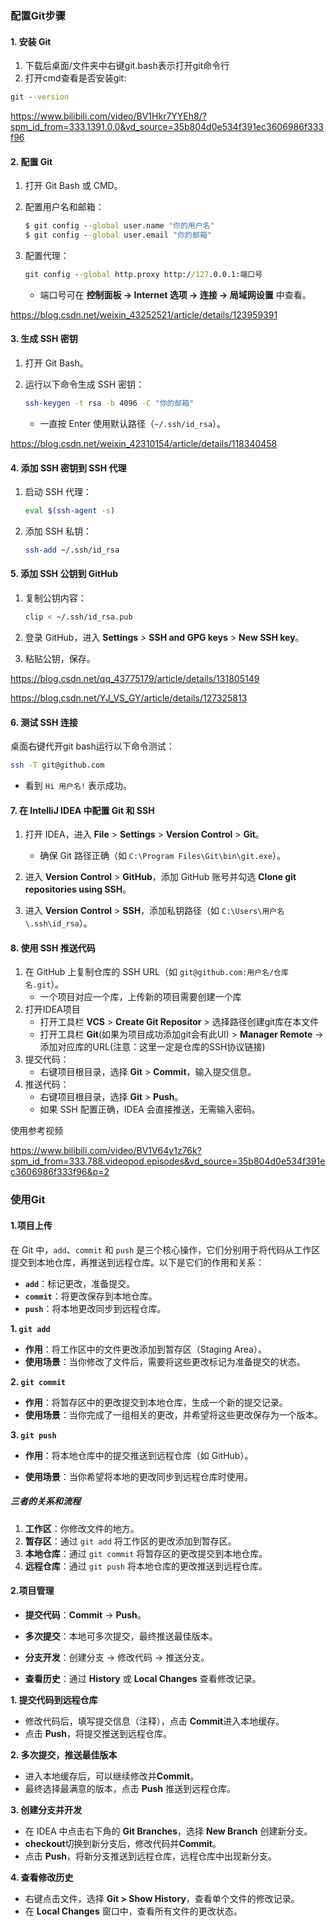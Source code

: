 ### 配置Git步骤



#### 1. **安装 Git**

1. 下载后桌面/文件夹中右键git.bash表示打开git命令行
2. 打开cmd查看是否安装git:

```cmd
git --version
```

https://www.bilibili.com/video/BV1Hkr7YYEh8/?spm_id_from=333.1391.0.0&vd_source=35b804d0e534f391ec3606986f333f96

#### 2. **配置 Git**

1. 打开 Git Bash 或 CMD。

2. 配置用户名和邮箱：

   ```cmd
   $ git config --global user.name "你的用户名"
   $ git config --global user.email "你的邮箱"
   ```

3. 配置代理：

   ```cmd
   git config --global http.proxy http://127.0.0.1:端口号
   ```

   - 端口号可在 **控制面板 -> Internet 选项 -> 连接 -> 局域网设置** 中查看。

https://blog.csdn.net/weixin_43252521/article/details/123959391

#### 3. **生成 SSH 密钥**

1. 打开 Git Bash。

2. 运行以下命令生成 SSH 密钥：

   ```bash
   ssh-keygen -t rsa -b 4096 -C "你的邮箱"
   ```

   - 一直按 Enter 使用默认路径（`~/.ssh/id_rsa`）。

https://blog.csdn.net/weixin_42310154/article/details/118340458

#### 4. **添加 SSH 密钥到 SSH 代理**

1. 启动 SSH 代理：

   ```bash
   eval $(ssh-agent -s)
   ```

2. 添加 SSH 私钥：

   ```bash
   ssh-add ~/.ssh/id_rsa
   ```

#### 5. **添加 SSH 公钥到 GitHub**

1. 复制公钥内容：

   ```bash
   clip < ~/.ssh/id_rsa.pub
   ```

2. 登录 GitHub，进入 **Settings** > **SSH and GPG keys** > **New SSH key**。

3. 粘贴公钥，保存。

https://blog.csdn.net/qq_43775179/article/details/131805149

https://blog.csdn.net/YJ_VS_GY/article/details/127325813

#### 6. **测试 SSH 连接**

桌面右键代开git bash运行以下命令测试：

```bash
ssh -T git@github.com
```

- 看到 `Hi 用户名!` 表示成功。

  

#### 7. **在 IntelliJ IDEA 中配置 Git 和 SSH**

1. 打开 IDEA，进入 **File** > **Settings** > **Version Control** > **Git**。

   - 确保 Git 路径正确（如 `C:\Program Files\Git\bin\git.exe`）。

2. 进入 **Version Control** > **GitHub**，添加 GitHub 账号并勾选 **Clone git repositories using SSH**。

3. 进入 **Version Control** > **SSH**，添加私钥路径（如 `C:\Users\用户名\.ssh\id_rsa`）。

   

#### 8. **使用 SSH 推送代码**

1. 在 GitHub 上复制仓库的 SSH URL（如 `git@github.com:用户名/仓库名.git`）。
   - 一个项目对应一个库，上传新的项目需要创建一个库
2. 打开IDEA项目
   - 打开工具栏  **VCS** > **Create Git Repositor** > 选择路径创建git库在本文件
   - 打开工具栏 **Git**(如果为项目成功添加git会有此UI) > **Manager Remote** ->添加对应库的URL(注意：这里一定是仓库的SSH协议链接)
3. 提交代码：
   - 右键项目根目录，选择 **Git** > **Commit**，输入提交信息。
4. 推送代码：
   - 右键项目根目录，选择 **Git** > **Push**。
   - 如果 SSH 配置正确，IDEA 会直接推送，无需输入密码。



使用参考视频

https://www.bilibili.com/video/BV1V64y1z76k?spm_id_from=333.788.videopod.episodes&vd_source=35b804d0e534f391ec3606986f333f96&p=2



### 使用Git

#### 1.项目上传

在 Git 中，`add`、`commit` 和 `push` 是三个核心操作，它们分别用于将代码从工作区提交到本地仓库，再推送到远程仓库。以下是它们的作用和关系：

- **`add`**：标记更改，准备提交。
- **`commit`**：将更改保存到本地仓库。
- **`push`**：将本地更改同步到远程仓库。



**1. `git add`**

- **作用**：将工作区中的文件更改添加到暂存区（Staging Area）。
- **使用场景**：当你修改了文件后，需要将这些更改标记为准备提交的状态。

**2. `git commit`**

- **作用**：将暂存区中的更改提交到本地仓库，生成一个新的提交记录。
- **使用场景**：当你完成了一组相关的更改，并希望将这些更改保存为一个版本。

**3. `git push`**

- **作用**：将本地仓库中的提交推送到远程仓库（如 GitHub）。

- **使用场景**：当你希望将本地的更改同步到远程仓库时使用。

  

##### 三者的关系和流程

1. **工作区**：你修改文件的地方。
2. **暂存区**：通过 `git add` 将工作区的更改添加到暂存区。
3. **本地仓库**：通过 `git commit` 将暂存区的更改提交到本地仓库。
4. **远程仓库**：通过 `git push` 将本地仓库的更改推送到远程仓库。



#### 2.项目管理



- **提交代码**：**Commit** -> **Push**。

- **多次提交**：本地可多次提交，最终推送最佳版本。

- **分支开发**：创建分支 -> 修改代码 -> 推送分支。

- **查看历史**：通过 **History** 或 **Local Changes** 查看修改记录。



**1. 提交代码到远程仓库**

- 修改代码后，填写提交信息（注释），点击 **Commit**进入本地缓存。
- 点击 **Push**，将提交推送到远程仓库。



**2. 多次提交，推送最佳版本**

- 进入本地缓存后，可以继续修改并**Commit**。
- 最终选择最满意的版本，点击 **Push** 推送到远程仓库。



**3. 创建分支并开发**

- 在 IDEA 中点击右下角的 **Git Branches**，选择 **New Branch** 创建新分支。
- **checkout**切换到新分支后，修改代码并**Commit**。
- 点击 **Push**，将新分支推送到远程仓库，远程仓库中出现新分支。



**4. 查看修改历史**

- 右键点击文件，选择 **Git > Show History**，查看单个文件的修改记录。
- 在 **Local Changes** 窗口中，查看所有文件的更改状态。

























